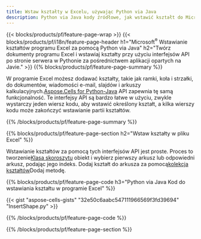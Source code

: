 ```yaml
---
title: Wstaw kształty w Excelu, używając Python via Java
description: Python via Java kody źródłowe, jak wstawić kształt do Microsoft plików programu Excel przy użyciu biblioteki Aspose.Cells for Python via Java.
---
```

{{< blocks/products/pf/feature-page-wrap >}}
{{< blocks/products/pf/i18n/feature-page-header h1="Microsoft<sup>&reg;</sup> Wstawianie kształtów programu Excel za pomocą Python via Java" h2="Twórz dokumenty programu Excel i wstawiaj kształty przy użyciu interfejsów API po stronie serwera w Pythonie za pośrednictwem aplikacji opartych na Javie." >}}
{{% blocks/products/pf/feature-page-summary %}}

 W programie Excel możesz dodawać kształty, takie jak ramki, koła i strzałki, do dokumentów, wiadomości e-mail, slajdów i arkuszy kalkulacyjnych.[Aspose.Cells for Python-Java](https://releases.aspose.com/cells/python-java) API zapewnia tę samą funkcjonalność. Te interfejsy API są bardzo łatwe w użyciu, zwykle wystarczy jeden wiersz kodu, aby wstawić określony kształt, a kilka wierszy kodu może zakończyć wstawianie partii kształtów.

{{% /blocks/products/pf/feature-page-summary %}}

{{% blocks/products/pf/feature-page-section h2="Wstaw kształty w pliku Excel" %}}

 Wstawianie kształtów za pomocą tych interfejsów API jest proste. Proces to tworzenie[Klasa skoroszytu](https://reference.aspose.com/cells/python-java/asposecells.api/Workbook) obiekt i wybierz pierwszy arkusz lub odpowiedni arkusz, podając jego indeks. Dodaj kształt do arkusza za pomocą[kolekcja kształtów](https://reference.aspose.com/cells/python-java/asposecells.api/ShapeCollection)Dodaj metodę.

{{% blocks/products/pf/feature-page-code h3="Python via Java Kod do wstawiania kształtu w programie Excel" %}}

{{< gist "aspose-cells-gists" "32e50c6aabc547111966569f3fd39694" "InsertShape.py" >}}

{{% /blocks/products/pf/feature-page-code %}}

{{% /blocks/products/pf/feature-page-section %}}
